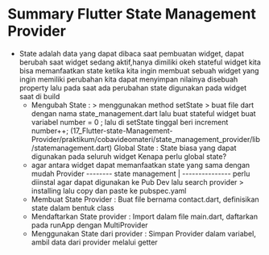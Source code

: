 # Summary Flutter State Management Provider
- State adalah data yang dapat dibaca saat pembuatan widget, dapat berubah saat widget sedang aktif,hanya dimiliki okeh stateful widget
    kita bisa memanfaatkan state ketika kita ingin membuat sebuah widget yang ingin memiliki perubahan kita dapat menyimpan nilainya disebuah property lalu pada saat ada perubahan state digunakan pada widget saat di build
    -   Mengubah State :  > menggunakan method setState 
                          > buat file dart dengan nama state_management.dart lalu buat stateful widget buat variabel number = 0 ; lalu di setState tinggal beri increment number++;
                          (17_Flutter-state-Management-Provider/praktikum/cobavideomateri/state_management_provider/lib/statemanagement.dart)
    Global State : State biasa yang dapat digunakan pada seluruh widget 
    Kenapa perlu global state? 
    - agar antara widget dapat memanfaatkan state yang sama dengan mudah 
    Provider -------- state management
      |
      --------------- perlu diinstal agar dapat digunakan
    ke Pub Dev lalu search provider > installing lalu copy dan paste ke pubspec.yaml
    - Membuat State Provider : Buat file bernama contact.dart, definisikan state dalam bentuk class
    - Mendaftarkan State provider : Import dalam file main.dart, daftarkan pada runApp dengan MultiProvider
    - Menggunakan State dari provider : Simpan  Provider dalam variabel, ambil data dari provider melalui getter
         